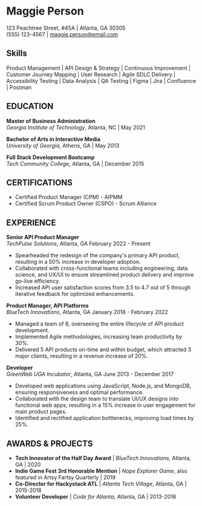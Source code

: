 # Maggie Person
123 Peachtree Street, #45A | Atlanta, GA 30305  
(555) 123-4567 | maggie.person@email.com  

## Skills

 Product Management  |  API Design & Strategy  |  Continuous Improvement  | Customer Journey Mapping  |  User Research  |  Agile SDLC Delivery | Accessibility Testing  |  Data Analysis  | QA Testing | Figma  |  Jira | Confluence |  Postman


## EDUCATION
**Master of Business Administration**  
*Georgia Institute of Technology*, Atlanta, NC | May 2021

**Bachelor of Arts in Interactive Media**  
*University of Georgia*, Athens, GA | May 2013

**Full Stack Development Bootcamp**  
*Tech Community College*, Atlanta, GA | December 2015

## CERTIFICATIONS
- Certified Product Manager (CPM) - AIPMM
- Certified Scrum Product Owner (CSPO) - Scrum Alliance

## EXPERIENCE

**Senior API Product Manager**  
*TechPulse Solutions*, Atlanta, GA
February 2022 - Present  
- Spearheaded the redesign of the company's primary API product, resulting in a 50% increase in developer adoption.
- Collaborated with cross-functional teams including engineering, data science, and UX/UI to ensure streamlined product delivery and improve go-live efficiency.
- Increased API user satisfaction scores from 3.5 to 4.7 out of 5 through iterative feedback for optimized enhancements.

**Product Manager, API Platforms**  
*BlueTech Innovations*, Atlanta, GA
January 2018 - February 2022  
- Managed a team of 8, overseeing the entire lifecycle of API product development.
- Implemented Agile methodologies, increasing team productivity by 30%.
- Delivered 5 API products on-time and within budget, which attracted 3 major clients, resulting in a revenue increase of 20%.

**Developer**  
*GreenWeb UGA Incubator*, Atlanta, GA 
June 2013 - December 2017  
- Developed web applications using JavaScript, Node.js, and MongoDB, ensuring responsiveness and optimal performance.
- Collaborated with the design team to translate UI/UX designs into functional web apps, resulting in a 15% increase in user engagement for main product pages.
- Identified and rectified application bottlenecks, improving load times by 25%.

## AWARDS & PROJECTS
- **Tech Innovator of the Half Day Award** | *BlueTech Innovations*, Atlanta, GA | 2020
- **Indie Game Fest 3rd Honorable Mention** | *Nope Explorer Game*, also featured in Artsy Fartsy Quarterly | 2019
- **Co-Director for Hackystack ATL** | *Atlanta Tech Village*, Atlanta, GA | 2015-2018
- **Volunteer Developer** | *Code for Atlanta*, Atlanta, GA | 2013-2016

